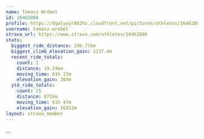 ```yaml
---
name: Tomasz Wróbel
id: 16462866
profile: https://dgalywyr863hv.cloudfront.net/pictures/athletes/16462866/10169785/1/large.jpg
username: tomasz-wrobel
strava_url: https://www.strava.com/athletes/16462866
stats:
  biggest_ride_distance: 190.77km
  biggest_climb_elevation_gain: 1237.4m
  recent_ride_totals:
    count: 1
    distance: 19.24km
    moving_time: 01h 23m
    elevation_gain: 384m
  ytd_ride_totals:
    count: 25
    distance: 871km
    moving_time: 61h 47m
    elevation_gain: 16853m
layout: strava_member
--- 
```

...
